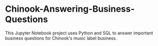 # Chinook-Answering-Business-Questions
This Jupyter Notebook project uses Python and SQL to answer important business questions for Chinook's music label business. 
